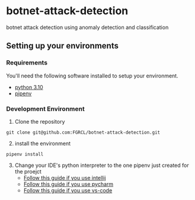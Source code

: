 # botnet-attack-detection
botnet attack detection using anomaly detection and classification

## Setting up your environments

### Requirements
You'll need the following software installed to setup your environment.
- [python 3.10](https://www.python.org/)
- [pipenv](https://pipenv.pypa.io/en/latest/)

### Development Environment
1. Clone the repository
```shell
git clone git@github.com:FGRCL/botnet-attack-detection.git
```
2. install the environment
```shell
pipenv install
```
3. Change your IDE's python interpreter to the one pipenv just created for the proejct
    - [Follow this guide if you use intellij](https://www.jetbrains.com/help/idea/pipenv.html)
    - [Follow this guide if you use pycharm](https://www.jetbrains.com/help/pycharm/pipenv.html)
    - [Follow this guide if you use vs-code](https://code.visualstudio.com/docs/python/environments#_work-with-python-interpreters)